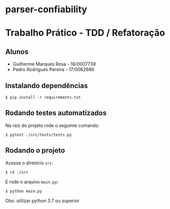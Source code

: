 # parser-confiability

# Trabalho Prático - TDD / Refatoração

## Alunos

- Guilherme Marques Rosa - 16/0007739
- Pedro Rodrigues Pereira - 17/0062686

## Instalando dependências

`$ pip install -r requirements.txt`

## Rodando testes automatizados

Na raiz do projeto rode o seguinte comando:

`$ pytest ./src/tests/tests.py `

## Rodando o projeto

Acesse o diretório `src`:

`$ cd ./src`

E rode o arquivo `main.py`:

`$ python main.py`

Obs: utilizar python 3.7 ou superior